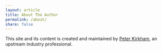 ```yaml
---
layout: article
title: About The Author
permalink: /about/
share: false
---
```


This site and its content is created and maintained by [Peter Kirkham](http://sg.linkedin.com/in/peterkirkham/), an upstream industry professional.